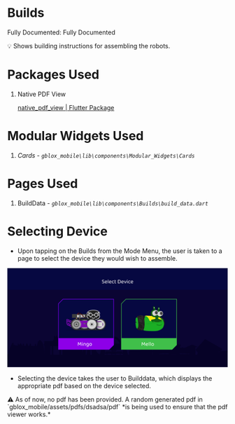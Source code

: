 # Builds

Fully Documented: Fully Documented

<aside>
💡 Shows building instructions for assembling the robots.

</aside>

# Packages Used

1. Native PDF View
    
    [native_pdf_view | Flutter Package](https://pub.dev/packages/native_pdf_view)
    

# Modular Widgets Used

1. *Cards - `gblox_mobile\lib\components\Modular_Widgets\Cards`*

# Pages Used

1. BuildData - *`gblox_mobile\lib\components\Builds\build_data.dart`*

# Selecting Device

- Upon tapping on the Builds from the Mode Menu, the user is taken to a page to select the device they would wish to assemble.

![Untitled](Builds%20e6f93ef8a6634388a439865150aa159f/Untitled.png)

- Selecting the device takes the user to Builddata, which displays the appropriate pdf based on the device selected.

<aside>
⚠️ As of now, no pdf has been provided. A random generated pdf in `gblox_mobile/assets/pdfs/dsadsa/pdf` *is being used to ensure that the pdf viewer works.*

</aside>
